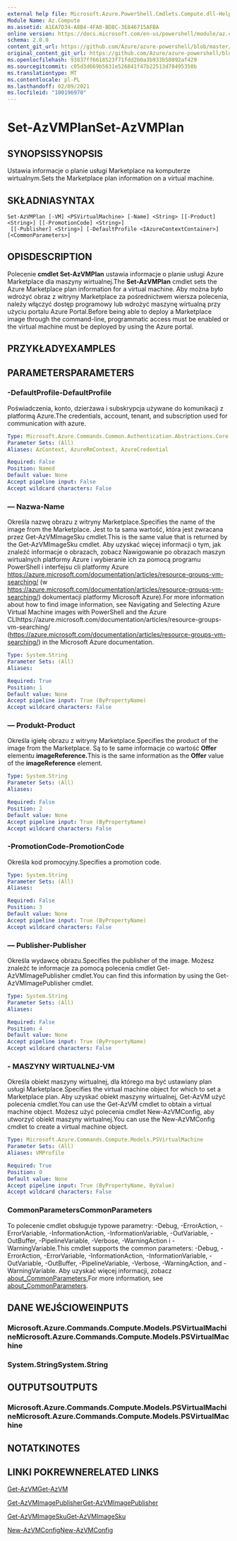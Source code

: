 ```yaml
---
external help file: Microsoft.Azure.PowerShell.Cmdlets.Compute.dll-Help.xml
Module Name: Az.Compute
ms.assetid: A1EA7D34-A8B4-4FA0-BD8C-3E846715AFBA
online version: https://docs.microsoft.com/en-us/powershell/module/az.compute/set-azvmplan
schema: 2.0.0
content_git_url: https://github.com/Azure/azure-powershell/blob/master/src/Compute/Compute/help/Set-AzVMPlan.md
original_content_git_url: https://github.com/Azure/azure-powershell/blob/master/src/Compute/Compute/help/Set-AzVMPlan.md
ms.openlocfilehash: 93837ff6618523f71fdd2b0a3b933b50892af429
ms.sourcegitcommit: c05d3d669b5631e526841f47b22513d78495350b
ms.translationtype: MT
ms.contentlocale: pl-PL
ms.lasthandoff: 02/09/2021
ms.locfileid: "100196970"
---
```

# <span data-ttu-id="e7ef2-101">Set-AzVMPlan</span><span class="sxs-lookup"><span data-stu-id="e7ef2-101">Set-AzVMPlan</span></span>

## <span data-ttu-id="e7ef2-102">SYNOPSIS</span><span class="sxs-lookup"><span data-stu-id="e7ef2-102">SYNOPSIS</span></span>
<span data-ttu-id="e7ef2-103">Ustawia informacje o planie usługi Marketplace na komputerze wirtualnym.</span><span class="sxs-lookup"><span data-stu-id="e7ef2-103">Sets the Marketplace plan information on a virtual machine.</span></span>

## <span data-ttu-id="e7ef2-104">SKŁADNIA</span><span class="sxs-lookup"><span data-stu-id="e7ef2-104">SYNTAX</span></span>

```
Set-AzVMPlan [-VM] <PSVirtualMachine> [-Name] <String> [[-Product] <String>] [[-PromotionCode] <String>]
 [[-Publisher] <String>] [-DefaultProfile <IAzureContextContainer>] [<CommonParameters>]
```

## <span data-ttu-id="e7ef2-105">OPIS</span><span class="sxs-lookup"><span data-stu-id="e7ef2-105">DESCRIPTION</span></span>
<span data-ttu-id="e7ef2-106">Polecenie **cmdlet Set-AzVMPlan** ustawia informacje o planie usługi Azure Marketplace dla maszyny wirtualnej.</span><span class="sxs-lookup"><span data-stu-id="e7ef2-106">The **Set-AzVMPlan** cmdlet sets the Azure Marketplace plan information for a virtual machine.</span></span>
<span data-ttu-id="e7ef2-107">Aby można było wdrożyć obraz z witryny Marketplace za pośrednictwem wiersza polecenia, należy włączyć dostęp programowy lub wdrożyć maszynę wirtualną przy użyciu portalu Azure Portal.</span><span class="sxs-lookup"><span data-stu-id="e7ef2-107">Before being able to deploy a Marketplace image through the command-line, programmatic access must be enabled or the virtual machine must be deployed by using the Azure portal.</span></span>

## <span data-ttu-id="e7ef2-108">PRZYKŁADY</span><span class="sxs-lookup"><span data-stu-id="e7ef2-108">EXAMPLES</span></span>

## <span data-ttu-id="e7ef2-109">PARAMETERS</span><span class="sxs-lookup"><span data-stu-id="e7ef2-109">PARAMETERS</span></span>

### <span data-ttu-id="e7ef2-110">-DefaultProfile</span><span class="sxs-lookup"><span data-stu-id="e7ef2-110">-DefaultProfile</span></span>
<span data-ttu-id="e7ef2-111">Poświadczenia, konto, dzierżawa i subskrypcja używane do komunikacji z platformą Azure.</span><span class="sxs-lookup"><span data-stu-id="e7ef2-111">The credentials, account, tenant, and subscription used for communication with azure.</span></span>

```yaml
Type: Microsoft.Azure.Commands.Common.Authentication.Abstractions.Core.IAzureContextContainer
Parameter Sets: (All)
Aliases: AzContext, AzureRmContext, AzureCredential

Required: False
Position: Named
Default value: None
Accept pipeline input: False
Accept wildcard characters: False
```

### <span data-ttu-id="e7ef2-112">— Nazwa</span><span class="sxs-lookup"><span data-stu-id="e7ef2-112">-Name</span></span>
<span data-ttu-id="e7ef2-113">Określa nazwę obrazu z witryny Marketplace.</span><span class="sxs-lookup"><span data-stu-id="e7ef2-113">Specifies the name of the image from the Marketplace.</span></span>
<span data-ttu-id="e7ef2-114">Jest to ta sama wartość, która jest zwracana przez Get-AzVMImageSku cmdlet.</span><span class="sxs-lookup"><span data-stu-id="e7ef2-114">This is the same value that is returned by the Get-AzVMImageSku cmdlet.</span></span>
<span data-ttu-id="e7ef2-115">Aby uzyskać więcej informacji o tym, jak znaleźć informacje o obrazach, zobacz Nawigowanie po obrazach maszyn wirtualnych platformy Azure i wybieranie ich za pomocą programu PowerShell i interfejsu cli platformy Azure https://azure.microsoft.com/documentation/articles/resource-groups-vm-searching/ (w https://azure.microsoft.com/documentation/articles/resource-groups-vm-searching/) dokumentacji platformy Microsoft Azure).</span><span class="sxs-lookup"><span data-stu-id="e7ef2-115">For more information about how to find image information, see Navigating and Selecting Azure Virtual Machine images with PowerShell and the Azure CLIhttps://azure.microsoft.com/documentation/articles/resource-groups-vm-searching/ (https://azure.microsoft.com/documentation/articles/resource-groups-vm-searching/) in the Microsoft Azure documentation.</span></span>

```yaml
Type: System.String
Parameter Sets: (All)
Aliases:

Required: True
Position: 1
Default value: None
Accept pipeline input: True (ByPropertyName)
Accept wildcard characters: False
```

### <span data-ttu-id="e7ef2-116">— Produkt</span><span class="sxs-lookup"><span data-stu-id="e7ef2-116">-Product</span></span>
<span data-ttu-id="e7ef2-117">Określa igiełę obrazu z witryny Marketplace.</span><span class="sxs-lookup"><span data-stu-id="e7ef2-117">Specifies the product of the image from the Marketplace.</span></span>
<span data-ttu-id="e7ef2-118">Są to te same informacje co wartość **Offer** elementu **imageReference.**</span><span class="sxs-lookup"><span data-stu-id="e7ef2-118">This is the same information as the **Offer** value of the **imageReference** element.</span></span>

```yaml
Type: System.String
Parameter Sets: (All)
Aliases:

Required: False
Position: 2
Default value: None
Accept pipeline input: True (ByPropertyName)
Accept wildcard characters: False
```

### <span data-ttu-id="e7ef2-119">-PromotionCode</span><span class="sxs-lookup"><span data-stu-id="e7ef2-119">-PromotionCode</span></span>
<span data-ttu-id="e7ef2-120">Określa kod promocyjny.</span><span class="sxs-lookup"><span data-stu-id="e7ef2-120">Specifies a promotion code.</span></span>

```yaml
Type: System.String
Parameter Sets: (All)
Aliases:

Required: False
Position: 3
Default value: None
Accept pipeline input: True (ByPropertyName)
Accept wildcard characters: False
```

### <span data-ttu-id="e7ef2-121">— Publisher</span><span class="sxs-lookup"><span data-stu-id="e7ef2-121">-Publisher</span></span>
<span data-ttu-id="e7ef2-122">Określa wydawcę obrazu.</span><span class="sxs-lookup"><span data-stu-id="e7ef2-122">Specifies the publisher of the image.</span></span>
<span data-ttu-id="e7ef2-123">Możesz znaleźć te informacje za pomocą polecenia cmdlet Get-AzVMImagePublisher cmdlet.</span><span class="sxs-lookup"><span data-stu-id="e7ef2-123">You can find this information by using the Get-AzVMImagePublisher cmdlet.</span></span>

```yaml
Type: System.String
Parameter Sets: (All)
Aliases:

Required: False
Position: 4
Default value: None
Accept pipeline input: True (ByPropertyName)
Accept wildcard characters: False
```

### <span data-ttu-id="e7ef2-124">- MASZYNY WIRTUALNEJ</span><span class="sxs-lookup"><span data-stu-id="e7ef2-124">-VM</span></span>
<span data-ttu-id="e7ef2-125">Określa obiekt maszyny wirtualnej, dla którego ma być ustawiany plan usługi Marketplace.</span><span class="sxs-lookup"><span data-stu-id="e7ef2-125">Specifies the virtual machine object for which to set a Marketplace plan.</span></span>
<span data-ttu-id="e7ef2-126">Aby uzyskać obiekt maszyny wirtualnej, Get-AzVM użyć polecenia cmdlet.</span><span class="sxs-lookup"><span data-stu-id="e7ef2-126">You can use the Get-AzVM cmdlet to obtain a virtual machine object.</span></span>
<span data-ttu-id="e7ef2-127">Możesz użyć polecenia cmdlet New-AzVMConfig, aby utworzyć obiekt maszyny wirtualnej.</span><span class="sxs-lookup"><span data-stu-id="e7ef2-127">You can use the New-AzVMConfig cmdlet to create a virtual machine object.</span></span>

```yaml
Type: Microsoft.Azure.Commands.Compute.Models.PSVirtualMachine
Parameter Sets: (All)
Aliases: VMProfile

Required: True
Position: 0
Default value: None
Accept pipeline input: True (ByPropertyName, ByValue)
Accept wildcard characters: False
```

### <span data-ttu-id="e7ef2-128">CommonParameters</span><span class="sxs-lookup"><span data-stu-id="e7ef2-128">CommonParameters</span></span>
<span data-ttu-id="e7ef2-129">To polecenie cmdlet obsługuje typowe parametry: -Debug, -ErrorAction, -ErrorVariable, -InformationAction, -InformationVariable, -OutVariable, -OutBuffer, -PipelineVariable, -Verbose, -WarningAction i -WarningVariable.</span><span class="sxs-lookup"><span data-stu-id="e7ef2-129">This cmdlet supports the common parameters: -Debug, -ErrorAction, -ErrorVariable, -InformationAction, -InformationVariable, -OutVariable, -OutBuffer, -PipelineVariable, -Verbose, -WarningAction, and -WarningVariable.</span></span> <span data-ttu-id="e7ef2-130">Aby uzyskać więcej informacji, zobacz [about_CommonParameters.](http://go.microsoft.com/fwlink/?LinkID=113216)</span><span class="sxs-lookup"><span data-stu-id="e7ef2-130">For more information, see [about_CommonParameters](http://go.microsoft.com/fwlink/?LinkID=113216).</span></span>

## <span data-ttu-id="e7ef2-131">DANE WEJŚCIOWE</span><span class="sxs-lookup"><span data-stu-id="e7ef2-131">INPUTS</span></span>

### <span data-ttu-id="e7ef2-132">Microsoft.Azure.Commands.Compute.Models.PSVirtualMachine</span><span class="sxs-lookup"><span data-stu-id="e7ef2-132">Microsoft.Azure.Commands.Compute.Models.PSVirtualMachine</span></span>

### <span data-ttu-id="e7ef2-133">System.String</span><span class="sxs-lookup"><span data-stu-id="e7ef2-133">System.String</span></span>

## <span data-ttu-id="e7ef2-134">OUTPUTS</span><span class="sxs-lookup"><span data-stu-id="e7ef2-134">OUTPUTS</span></span>

### <span data-ttu-id="e7ef2-135">Microsoft.Azure.Commands.Compute.Models.PSVirtualMachine</span><span class="sxs-lookup"><span data-stu-id="e7ef2-135">Microsoft.Azure.Commands.Compute.Models.PSVirtualMachine</span></span>

## <span data-ttu-id="e7ef2-136">NOTATKI</span><span class="sxs-lookup"><span data-stu-id="e7ef2-136">NOTES</span></span>

## <span data-ttu-id="e7ef2-137">LINKI POKREWNE</span><span class="sxs-lookup"><span data-stu-id="e7ef2-137">RELATED LINKS</span></span>

[<span data-ttu-id="e7ef2-138">Get-AzVM</span><span class="sxs-lookup"><span data-stu-id="e7ef2-138">Get-AzVM</span></span>](./Get-AzVM.md)

[<span data-ttu-id="e7ef2-139">Get-AzVMImagePublisher</span><span class="sxs-lookup"><span data-stu-id="e7ef2-139">Get-AzVMImagePublisher</span></span>](./Get-AzVMImagePublisher.md)

[<span data-ttu-id="e7ef2-140">Get-AzVMImageSku</span><span class="sxs-lookup"><span data-stu-id="e7ef2-140">Get-AzVMImageSku</span></span>](./Get-AzVMImageSku.md)

[<span data-ttu-id="e7ef2-141">New-AzVMConfig</span><span class="sxs-lookup"><span data-stu-id="e7ef2-141">New-AzVMConfig</span></span>](./New-AzVMConfig.md)

